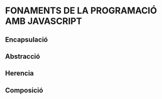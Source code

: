 # FONAMENTS DE LA PROGRAMACIÓ AMB JAVASCRIPT

## Encapsulació

## Abstracció

## Herencia

## Composició

